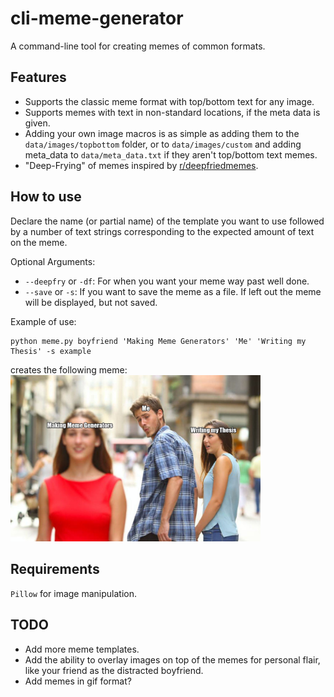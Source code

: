 # cli-meme-generator
A command-line tool for creating memes of common formats.  

## Features
* Supports the classic meme format with top/bottom text for any image.
* Supports memes with text in non-standard locations, if the meta data is given.
* Adding your own image macros is as simple as adding them to the `data/images/topbottom` folder, or to `data/images/custom` and adding meta_data to `data/meta_data.txt` if they aren't top/bottom text memes.
* "Deep-Frying" of memes inspired by [r/deepfriedmemes](https://www.reddit.com/r/DeepFriedMemes/).

## How to use
Declare the name (or partial name) of the template you want to use followed by a number of text strings corresponding to the expected amount of text on the meme.

Optional Arguments:
* `--deepfry` or `-df`: For when you want your meme way past well done.
* `--save` or `-s`: If you want to save the meme as a file. If left out the meme will be displayed, but not saved.

Example of use:
```
python meme.py boyfriend 'Making Meme Generators' 'Me' 'Writing my Thesis' -s example
```
creates the following meme:  
<img src="example.jpg" alt="example meme" width="400"/>

## Requirements  
`Pillow` for image manipulation.

## TODO
* Add more meme templates.
* Add the ability to overlay images on top of the memes for personal flair, like your friend as the distracted boyfriend.
* Add memes in gif format?

